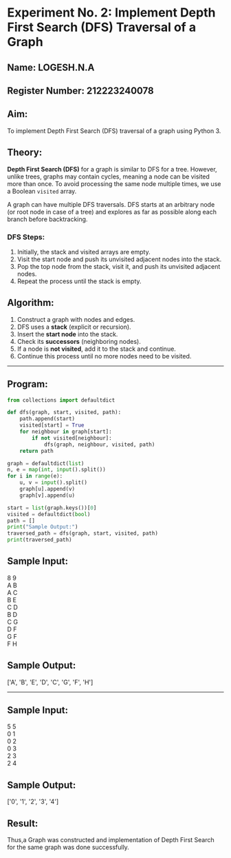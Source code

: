 # Experiment No. 2: Implement Depth First Search (DFS) Traversal of a Graph  

## Name: LOGESH.N.A
## Register Number: 212223240078

## Aim:  
To implement Depth First Search (DFS) traversal of a graph using Python 3.  

## Theory:  
**Depth First Search (DFS)** for a graph is similar to DFS for a tree. However, unlike trees, graphs may contain cycles, meaning a node can be visited more than once. To avoid processing the same node multiple times, we use a Boolean `visited` array.  

A graph can have multiple DFS traversals. DFS starts at an arbitrary node (or root node in case of a tree) and explores as far as possible along each branch before backtracking.  

### **DFS Steps:**  
1. Initially, the stack and visited arrays are empty.  
2. Visit the start node and push its unvisited adjacent nodes into the stack.  
3. Pop the top node from the stack, visit it, and push its unvisited adjacent nodes.  
4. Repeat the process until the stack is empty.  

## Algorithm:  
1. Construct a graph with nodes and edges.  
2. DFS uses a **stack** (explicit or recursion).  
3. Insert the **start node** into the stack.  
4. Check its **successors** (neighboring nodes).  
5. If a node is **not visited**, add it to the stack and continue.  
6. Continue this process until no more nodes need to be visited.  

---

## Program:  
```python
from collections import defaultdict

def dfs(graph, start, visited, path):
    path.append(start)
    visited[start] = True
    for neighbour in graph[start]:
        if not visited[neighbour]:  
            dfs(graph, neighbour, visited, path)  
    return path

graph = defaultdict(list)
n, e = map(int, input().split())  
for i in range(e):
    u, v = input().split()  
    graph[u].append(v)  
    graph[v].append(u)  

start = list(graph.keys())[0]  
visited = defaultdict(bool)
path = []
print("Sample Output:")
traversed_path = dfs(graph, start, visited, path)
print(traversed_path)
```


## Sample Input:

8 9 <BR>
A B <BR>
A C <BR>
B E <BR>
C D <BR>
B D <BR>
C G <BR>
D F <BR>
G F <BR>
F H <BR>
## Sample Output:
['A', 'B', 'E', 'D', 'C', 'G', 'F', 'H']

<hr>

## Sample Input:

5 5 <BR>
0 1 <BR>
0 2 <BR>
0 3 <BR>
2 3 <BR>
2 4 <BR>
## Sample Output:

['0', '1', '2', '3', '4']

## Result:

<p>Thus,a Graph was constructed and implementation of Depth First Search for the same graph was done successfully.</p>

